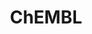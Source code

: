 ---
bigquery: https://console.cloud.google.com/bigquery?p=patents-public-data&d=ebi_chembl&page=dataset
citation: '"The ChEMBL database in 2017." Anna Gaulton, Anne Hersey, Michał Nowotka,
  A Patrícia Bento, Jon Chambers, David Mendez, Prudence Mutowo, Francis Atkinson,
  Louisa J Bellis, Elena Cibrián-Uhalte, Mark Davies, Nathan Dedman, Anneli Karlsson,
  María Paula Magariños, John P Overington, George Papadatos, Ines Smit, Andrew R
  Leach Nucleic acids Research (2017) 45 (Database Issue), D945-D954'
contributors: European Bioinformatics Institute
cost: None
description: ChEMBL Data is a manually curated database of small molecules used in
  drug discovery, including information about existing patented drugs.
documentation: 'schema: https://www.ebi.ac.uk/chembl/db_schema


  '
last_edit: 04/09/2022, 19:49:51
location: https://console.cloud.google.com/marketplace/product/google_patents_public_datasets/chembl
maintained_by: EMBL-EBI, an outstation of European Molecular Biology Laboratory
related_publications: '

  ChEMBL: towards direct deposition of bioassay data.


  Mendez D, Gaulton A, Bento AP, Chambers J, De Veij M, Félix E, Magariños MP, Mosquera
  JF, Mutowo P, Nowotka M, Gordillo-Marañón M, Hunter F, Junco L, Mugumbate G, Rodriguez-Lopez
  M, Atkinson F, Bosc N, Radoux CJ, Segura-Cabrera A, Hersey A, Leach AR.


  — Nucleic Acids Res. 2019; 47(D1):D930-D940. doi: 10.1093/nar/gky1075

  '
schema_fields:
- ap_id
- oc_id
- pchembl_value
- ref_type
- as_id
- mc_target_name
- major_class
- creation_date
- updated_by
- first_page
- hba_lipinski
- co_stem_id
- met_comment
- acd_most_apka
- mec_id
- mw_freebase
- hbd_lipinski
- mechanism_comment
- l7
- issue
- name
- country
- prodrug
- related_tid
- annotation
- ingredient
- site_residues
- l2
- tid
- canonical_smiles
- tissue_id
- assay_subcellular_fraction
- assay_id
- usan_year
- cell_id
- predbind_id
- psa
- ridx
- standard_inchi_key
- volume
- assay_type
- pathway_key
- oral
- level1
- sequence_md5sum
- heavy_atoms
- set_name
- cx_most_apka
- value
- enzyme_name
- doc_type
- stem_class
- assay_organism
- target_mapping
- journal
- src_description
- ddd_value
- rtb
- therapeutic_flag
- qudt_units
- last_active
- inorganic_flag
- level3_description
- num_ro5_violations
- compd_id
- company
- drug_substance_flag
- drug_record_id
- subgroup
- caloha_id
- pref_name
- publication_number
- standard_value
- confidence_score
- assay_desc
- comp_go_id
- cx_most_bpka
- molecular_species
- cell_source_tax_id
- mesh_id
- aromatic_rings
- ass_cls_map_id
- job_id
- relation
- component_id
- helm_notation
- parent_go_id
- irac_class_id
- ddd_comment
- relationship_type
- frac_class_id
- abstract
- warnref_id
- le
- met_conversion
- natural_product
- l3
- downgraded
- short_name
- alogp
- synonyms
- lle
- withdrawn_year
- acd_logp
- prod_pat_id
- hbd
- bao_endpoint
- submission_date
- description
- innovator_company
- activity_count
- warning_year
- compound_name
- potential_duplicate
- full_molformula
- class_type
- src_id
- qed_weighted
- formulation_id
- normal_range_max
- indication_class
- published_value
- domain_description
- trade_name
- withdrawn_country
- cellosaurus_id
- route
- data_validity_comment
- irac_code
- res_stem_id
- standard_text_value
- comments
- go_id
- sitecomp_id
- assay_test_type
- molfile
- level4
- level3
- bto_id
- standard_type
- assay_strain
- parameter_type
- db_source
- drugind_id
- syn_type
- version
- who_extra
- ro3_pass
- cidx
- withdrawn_reason
- indref_id
- start_position
- type
- patent_expire_date
- targcomp_id
- who_name
- entity_type
- binding_site_comment
- bei
- last_page
- mesh_heading
- l4
- mecref_id
- action_type
- strength
- parenteral
- definition
- idx
- biocomp_id
- upper_value
- product_id
- assay_tissue
- toid
- protein_class_synonym
- isoform
- curation_comment
- tbl
- mw_monoisotopic
- entity_id
- parent_id
- cx_logd
- mechanism_of_action
- ddd_units
- db_version
- orig_description
- prediction_method
- active_molregno
- protein_class_desc
- assay_class_id
- chebi_par_id
- mol_hrac_id
- usan_stem_id
- standard_flag
- sei
- priority
- molregno
- updated_on
- molecule_type
- alert_set_id
- hba
- cell_ontology_id
- warning_class
- published_units
- approval_date
- log_id
- efo_term
- disease_efficacy
- warning_id
- molecular_mechanism
- parent_type
- site_name
- topical
- l8
- warning_country
- mc_organism
- first_approval
- standard_relation
- patent_id
- tid_fixed
- cl_lincs_id
- activity_comment
- assay_source
- atc_code
- applicant_full_name
- assay_cell_type
- pathway_id
- clo_id
- usan_substem
- research_stem
- mutation
- aidx
- substrate_record_id
- first_in_class
- protein_class_id
- l1
- component_synonym
- end_position
- result_flag
- class_level
- path
- title
- chembl_id
- src_short_name
- aspect
- domain_type
- uberon_id
- published_type
- parameter_value
- variant_id
- organism
- mc_target_type
- sequence
- targrel_id
- accession
- level2_description
- actsm_id
- drug_product_flag
- site_id
- tax_id
- ddd_id
- chirality
- ref_id
- l5
- activity_id
- smid
- confidence
- black_box_warning
- molsyn_id
- enzyme_tid
- warning_description
- parent_molregno
- delist_flag
- doc_id
- homologue
- usan_stem
- pubmed_id
- hrac_class_id
- stem
- full_mwt
- nda_type
- domain_name
- max_phase
- frac_code
- direct_interaction
- cell_description
- mc_tax_id
- assay_param_id
- bao_format
- availability_type
- metref_id
- structure_type
- text_value
- dosed_ingredient
- standard_upper_value
- published_relation
- ad_type
- component_type
- authors
- dosage_form
- species_group_flag
- compsyn_id
- max_phase_for_ind
- ref_url
- source
- assay_tax_id
- cx_logp
- acd_logd
- ddd_admr
- year
- withdrawn_class
- met_id
- label
- rgid
- active_ingredient
- assay_category
- std_act_id
- compound_key
- hrac_code
- standard_units
- level5
- polymer_flag
- source_domain_id
- target_desc
- cell_name
- normal_range_min
- relationship
- smarts
- withdrawn_flag
- warning_type
- curated_by
- efo_id
- protclasssyn_id
- cell_source_tissue
- level4_description
- standard_inchi
- patent_no
- l6
- units
- level2
- alert_id
- selectivity_comment
- cpd_str_alert_id
- target_type
- bao_id
- previous_company
- record_id
- uo_units
- level1_description
- metabolite_record_id
- doi
- src_compound_id
- usan_stem_definition
- num_alerts
- mol_irac_id
- cell_source_organism
- domain_id
- mol_atc_id
- status
- src_assay_id
- acd_most_bpka
- mol_frac_id
- num_lipinski_ro5_violations
- alert_name
- comp_class_id
- mc_target_accession
- stat
- relationship_desc
- patent_use_code
shortname: chembl
tags:
- biotechnology
- health
- chemical
- bioinformatics
- medical
terms_of_use: CC BY-SA 3.0
title: ChEMBL
uuid: e232a192-965c-4ec9-904c-155b6dfe56c5
---